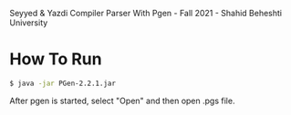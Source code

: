 Seyyed & Yazdi Compiler Parser With Pgen - Fall 2021 - Shahid Beheshti University

# How To Run

```bash
$ java -jar PGen-2.2.1.jar
```
After pgen is started, select "Open" and then open .pgs file.
